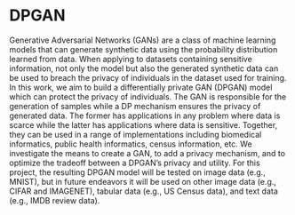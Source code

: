 # DPGAN
Generative Adversarial Networks (GANs) are a class of machine learning models that can generate synthetic data using the probability distribution learned from data. When applying to datasets containing sensitive information, not only the model but also the generated synthetic data can be used to breach the privacy of individuals in the dataset used for training. In this work, we aim to build a differentially private GAN (DPGAN) model which can protect the privacy of individuals. The GAN is responsible for the generation of samples while a DP mechanism ensures the privacy of generated data. The former has applications in any problem where data is scarce while the latter has applications where data is sensitive.  Together, they can be used in a range of implementations including biomedical informatics, public health informatics, census information, etc.  We investigate the means to create a GAN, to add a privacy mechanism, and to optimize the tradeoff between a DPGAN’s privacy and utility.  For this project, the resulting DPGAN model will be tested on image data (e.g., MNIST), but in future endeavors it will be used on other image data (e.g., CIFAR and IMAGENET), tabular data (e.g., US Census data), and text data (e.g., IMDB review data).  
